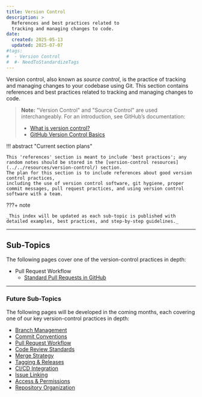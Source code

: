 ```yaml
---
title: Version Control
description: >
  References and best practices related to 
  tracking and managing changes to code.
date:
  created: 2025-05-13
  updated: 2025-07-07
#tags:
#  - Version Control
#  #- NeedToStandardizeTags
---
```


<!--- 
Version Control
- Branch Management
- Commit Conventions
- Pull Request Workflow
- Code Review Standards
- Merge Strategy
- Tagging & Releases
- CI/CD Integration
- Issue Linking
- Access & Permissions
- Repository Organization

--->

<!--- # Version Control --->

Version control, also known as _source control_, is the practice of tracking and managing changes to your codebase using Git. This section contains references and best practices related to tracking and managing changes to code.

> **Note:** "Version Control" and "Source Control" are used interchangeably. For an introduction, see GitHub’s documentation:
>
> - [What is version control?](https://docs.github.com/en/get-started/using-git/about-version-control)
> - [GitHub Version Control Basics](https://docs.github.com/en/get-started/using-git)


!!! abstract "Current section plans"

    This 'references' section is meant to include 'best practices'; any random notes should be stored in the [version-control resources](../../resources/version-control/) section. 
    The plan for this section is to include references about good version control practices, 
    including the use of version control software, git hygiene, proper commit messages, pull request practices, and using version control software with a team.


???+ note

    _This index will be updated as each sub-topic is published with detailed examples, best practices, and step-by-step guidelines._

---

## Sub-Topics

The following pages cover one of the version-control practices in depth:

- Pull Request Workflow
    - [Standard Pull Requests in GitHub](github-pull-requests.md)

---


### Future Sub-Topics

The following pages will be developed in the coming months, each covering one of our key version-control practices in depth:

- [Branch Management](branch-management.md)
- [Commit Conventions](commit-conventions.md)
- [Pull Request Workflow](pull-request-workflow.md)
- [Code Review Standards](code-review-standards.md)
- [Merge Strategy](merge-strategy.md)
- [Tagging & Releases](tagging-releases.md)
- [CI/CD Integration](ci-cd-integration.md)
- [Issue Linking](issue-linking.md)
- [Access & Permissions](access-permissions.md)
- [Repository Organization](repository-organization.md)

